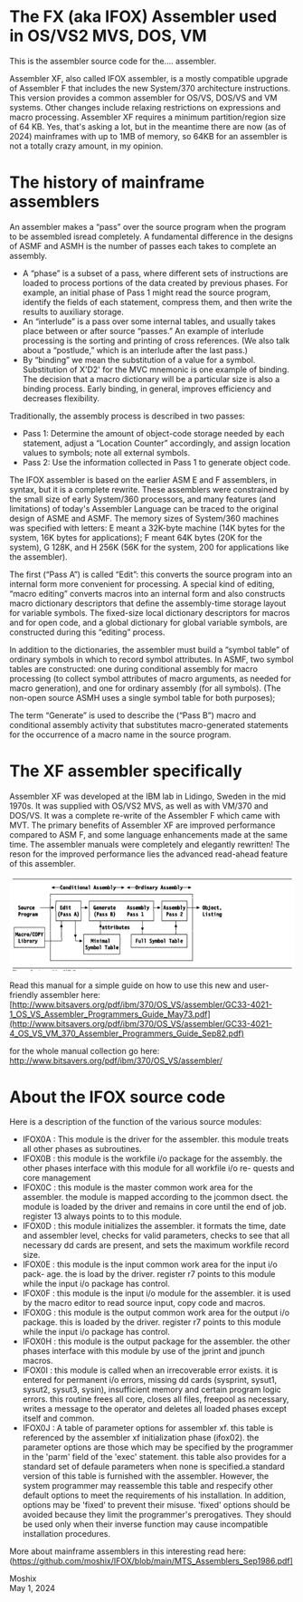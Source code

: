The FX (aka IFOX) Assembler used in OS/VS2 MVS, DOS, VM
=======================================================

This is the assembler source code for the.... assembler.  

Assembler XF, also called IFOX assembler, is a mostly compatible upgrade of Assembler F that includes the new System/370 architecture instructions. This version provides a common assembler for OS/VS, DOS/VS and VM systems. Other changes include relaxing restrictions on expressions and macro processing. Assembler XF requires a minimum partition/region size of 64 KB. Yes, that's asking a lot, but in the meantime there are now (as of 2024) mainframes with up to 1MB of memory, so 64KB for an assembler is not a totally crazy amount, in my opinion. 

The history of mainframe assemblers
===================================
An assembler makes a “pass” over the source program when the program to be assembled isread completely. A fundamental difference in the designs of ASMF and ASMH is the number of passes each takes to complete an assembly.
* A “phase” is a subset of a pass, where different sets of instructions are loaded to process portions of the data created by previous phases. For example, an initial phase of Pass 1 might read the source program, identify the fields of each statement, compress them, and then write the results to auxiliary
storage.
* An “interlude” is a pass over some internal tables, and usually takes place between or after source “passes.” An example of interlude processing is the sorting and printing of cross references. (We also talk about a “postlude,” which is an interlude after the last pass.)
* By “binding” we mean the substitution of a value for a symbol. Substitution of X'D2' for the MVC mnemonic is one example of binding. The decision that a macro dictionary will be a particular size is also a binding process. Early binding, in general, improves efficiency and decreases flexibility.

Traditionally, the assembly process is described in two passes:
* Pass 1: Determine the amount of object-code storage needed by each statement, adjust a “Location Counter” accordingly, and assign location values to symbols; note all external symbols.
* Pass 2: Use the information collected in Pass 1 to generate object code.  

The IFOX assembler is based on the earlier ASM E and F assemblers, in syntax, but it is a complete rewrite. These assemblers were constrained by the small size of early System/360 processors, and many features (and limitations) of today's Assembler Language can be traced to the original design of ASME and ASMF. The memory sizes of System/360 machines was specified with letters: E meant a 32K-byte machine (14K bytes for the system, 16K bytes for applications); F meant 64K bytes (20K for the system), G 128K, and H 256K (56K for the system, 200 for applications like the assembler).

The first (“Pass A”) is called “Edit”: this converts the source program into an internal form more convenient for processing. A special kind of editing, “macro editing” converts macros into an internal form and also constructs macro dictionary descriptors that define the assembly-time storage layout for variable symbols. The fixed-size local dictionary descriptors for macros and for open code, and a global dictionary for global variable symbols, are constructed during this “editing” process.

In addition to the dictionaries, the assembler must build a “symbol table” of ordinary symbols in which to record symbol attributes. In ASMF, two symbol tables are constructed: one during conditional assembly for macro processing (to collect symbol attributes of macro arguments, as needed for macro generation), and one for ordinary assembly (for all symbols). (The non-open source ASMH uses a single symbol table for both purposes);

The term “Generate” is used to describe the (“Pass B”) macro and conditional assembly activity that substitutes macro-generated statements for the occurrence of a macro name in the source program.


The XF assembler specifically 
=============================
Assembler XF was developed at the IBM lab in Lidingo, Sweden in the mid 1970s. It was supplied with OS/VS2 MVS, as well as with VM/370 and DOS/VS. It was a complete re-write of the Assembler F which came with MVT. The primary benefits of Assembler XF are improved performance compared to ASM F, and some language enhancements made at the same time. The assembler manuals were completely and elegantly rewritten! The reson for the improved performance lies the advanced read-ahead feature of this assembler. 

![Architecture of the XF Assembler](https://github.com/moshix/IFOX/blob/main/xfassembler.png)

Read this manual for a simple guide on how to use this new and user-friendly assembler here: [http://www.bitsavers.org/pdf/ibm/370/OS_VS/assembler/GC33-4021-1_OS_VS_Assembler_Programmers_Guide_May73.pdf](http://www.bitsavers.org/pdf/ibm/370/OS_VS/assembler/GC33-4021-4_OS_VS_VM_370_Assembler_Programmers_Guide_Sep82.pdf)

for the whole manual collection go here: http://www.bitsavers.org/pdf/ibm/370/OS_VS/assembler/

About the IFOX source code
==========================
Here is a description of the function of the various source modules:  
- IFOX0A : This module is the driver for the assembler. this module treats all other phases as subroutines.
- IFOX0B : this module is the workfile i/o package for the assembly. the
other phases interface with this module for all workfile i/o re-
quests and core management
- IFOX0C : this module is the master common work area for the assembler. the module is mapped according to the jcommon dsect. the module is loaded by the driver and remains in core until the end of job. register 13 always points to to this module.
- IFOX0D : this module initializes the assembler. it formats the time, date and assembler level, checks for valid parameters, checks to see that all necessary dd cards are present, and sets the maximum workfile record size.
- IFOX0E : this module is the input common work area for the input i/o pack- age. the is load by the driver. register r7 points to this module while the input i/o package has control.
- IFOX0F  : this module is the input i/o module for the assembler. it is used by the macro editor to read source input, copy code and macros.
- IFOX0G  : this module is the output common work area for the output i/o package. this is loaded by the driver. register r7 points to this module while the input i/o package has control.
- IFOX0H  : this module is the output package for the assembler. the other phases interface with this module by use of the jprint and jpunch macros.
- IFOX0I  : this module is called when an irrecoverable error exists. it is entered for permanent i/o errors, missing dd cards (sysprint, sysut1, sysut2, sysut3, sysin), insufficient memory and certain program logic errors. this routine frees all core, closes all files, freepool as necessary, writes a message to the operator and deletes all loaded phases except itself and common.
- IFOX0J  : A table of parameter options for assembler xf.
this table is referenced by the assembler xf initialization phase (ifox02).
the parameter options are those which may be specified by the
programmer in the 'parm' field of the 'exec' statement. this
table also provides for a standard set of defaule parameters when none
is specified.a standard version of this table is furnished with the assembler.
However, the system programmer may reassemble this
table and respecify other default options to meet the requirements of his
installation. In addition, options may be 'fixed' to prevent their misuse.
'fixed' options should be avoided because they limit the programmer's prerogatives.
They should be used only when their inverse function may cause incompatible
installation procedures.

More about mainframe assemblers in this interesting read here: (https://github.com/moshix/IFOX/blob/main/MTS_Assemblers_Sep1986.pdf]

Moshix  
May 1, 2024
